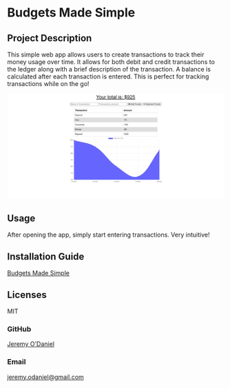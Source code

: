   # Budgets Made Simple

  ## Project Description
  This simple web app allows users to create transactions to track their money usage over time. It allows for both debit and credit transactions to the ledger along with a brief description of the transaction. A balance is calculated after each transaction is entered. This is perfect for tracking transactions while on the go!
  
  ![Image](./public/images/screencapture.png)

  ## Usage
  After opening the app, simply start entering transactions. Very intuitive!

  ## Installation Guide
  [Budgets Made Simple](https://rocky-gorge-14136.herokuapp.com)

  ## Licenses
  MIT

  ### GitHub
  [Jeremy O'Daniel](https://github.com/jeremyodaniel)

  ### Email
  jeremy.odaniel@gmail.com



